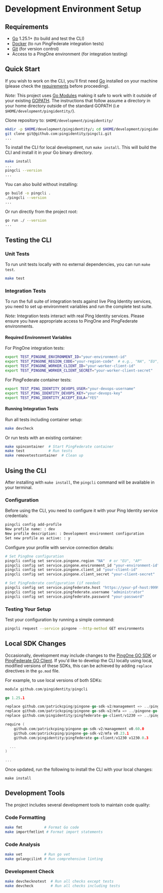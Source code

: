 # Development Environment Setup

## Requirements

- [Go](https://golang.org/doc/install) 1.25.1+ (to build and test the CLI)
- [Docker](https://docs.docker.com/get-docker/) (to run PingFederate integration tests)
- [Git](https://git-scm.com/downloads) (for version control)
- Access to a PingOne environment (for integration testing)

## Quick Start

If you wish to work on the CLI, you'll first need [Go](http://www.golang.org) installed on your machine (please check the [requirements](#requirements) before proceeding).

*Note:* This project uses [Go Modules](https://blog.golang.org/using-go-modules) making it safe to work with it outside of your existing [GOPATH](http://golang.org/doc/code.html#GOPATH). The instructions that follow assume a directory in your home directory outside of the standard GOPATH (i.e `$HOME/development/pingidentity/`).

Clone repository to: `$HOME/development/pingidentity/`

```sh
mkdir -p $HOME/development/pingidentity/; cd $HOME/development/pingidentity/
git clone git@github.com:pingidentity/pingcli.git
...
```

To install the CLI for local development, run `make install`. This will build the CLI and install it in your Go binary directory.

```sh
make install
...
pingcli --version
...
```

You can also build without installing:

```sh
go build -o pingcli .
./pingcli --version
...
```

Or run directly from the project root:

```sh
go run ./ --version
...
```

## Testing the CLI

### Unit Tests

To run unit tests locally with no external dependencies, you can run `make test`.

```sh
make test
```

### Integration Tests

To run the full suite of integration tests against live Ping Identity services, you need to set up environment variables and run the complete test suite.

*Note:* Integration tests interact with real Ping Identity services. Please ensure you have appropriate access to PingOne and PingFederate environments.

#### Required Environment Variables

For PingOne integration tests:
```sh
export TEST_PINGONE_ENVIRONMENT_ID="your-environment-id"
export TEST_PINGONE_REGION_CODE="your-region-code"  # e.g., "NA", "EU", "AP"
export TEST_PINGONE_WORKER_CLIENT_ID="your-worker-client-id"
export TEST_PINGONE_WORKER_CLIENT_SECRET="your-worker-client-secret"
```

For PingFederate container tests:
```sh
export TEST_PING_IDENTITY_DEVOPS_USER="your-devops-username"
export TEST_PING_IDENTITY_DEVOPS_KEY="your-devops-key"
export TEST_PING_IDENTITY_ACCEPT_EULA="YES"
```

#### Running Integration Tests

Run all tests including container setup:
```sh
make devcheck
```

Or run tests with an existing container:
```sh
make spincontainer  # Start PingFederate container
make test           # Run tests
make removetestcontainer  # Clean up
```

## Using the CLI

After installing with `make install`, the `pingcli` command will be available in your terminal. 

### Configuration

Before using the CLI, you need to configure it with your Ping Identity service credentials:

```sh
pingcli config add-profile
New profile name: : dev
New profile description: : Development environment configuration
Set new profile as active: : y
```

Configure your profile with service connection details:

```sh
# Set PingOne configuration
pingcli config set service.pingone.region "NA"  # or "EU", "AP"
pingcli config set service.pingone.environment_id "your-environment-id"
pingcli config set service.pingone.client_id "your-client-id"
pingcli config set service.pingone.client_secret "your-client-secret"

# Set PingFederate configuration (if needed)
pingcli config set service.pingfederate.host "https://your-pf-host:9999"
pingcli config set service.pingfederate.username "administrator"
pingcli config set service.pingfederate.password "your-password"
```

### Testing Your Setup

Test your configuration by running a simple command:

```sh
pingcli request --service pingone --http-method GET environments
```

## Local SDK Changes

Occasionally, development may include changes to the [PingOne GO SDK](https://github.com/patrickcping/pingone-go-sdk-v2) or [PingFederate GO Client](https://github.com/pingidentity/pingfederate-go-client). If you'd like to develop the CLI locally using local, modified versions of these SDKs, this can be achieved by adding `replace` directives in the `go.mod` file.

For example, to use local versions of both SDKs:

```go
module github.com/pingidentity/pingcli

go 1.25.1

replace github.com/patrickcping/pingone-go-sdk-v2/management => ../pingone-go-sdk-v2/management
replace github.com/patrickcping/pingone-go-sdk-v2/mfa => ../pingone-go-sdk-v2/mfa
replace github.com/pingidentity/pingfederate-go-client/v1230 => ../pingfederate-go-client/v1230

require (
	github.com/patrickcping/pingone-go-sdk-v2/management v0.60.0
	github.com/patrickcping/pingone-go-sdk-v2/mfa v0.23.1
	github.com/pingidentity/pingfederate-go-client/v1230 v1230.0.3
  
  ...
)

...
```

Once updated, run the following to install the CLI with your local changes:

```shell
make install
```

## Development Tools

The project includes several development tools to maintain code quality:

### Code Formatting
```sh
make fmt          # Format Go code
make importfmtlint # Format import statements
```

### Code Analysis
```sh
make vet          # Run go vet
make golangcilint # Run comprehensive linting
```

### Development Check
```sh
make devchecknotest  # Run all checks except tests
make devcheck        # Run all checks including tests
```
